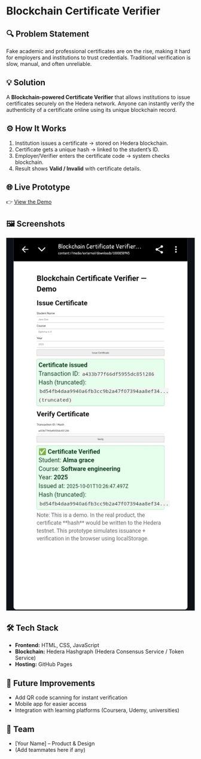 # Blockchain Certificate Verifier

## 🔍 Problem Statement
Fake academic and professional certificates are on the rise, making it hard for employers and institutions to trust credentials. Traditional verification is slow, manual, and often unreliable.

## 💡 Solution
A **Blockchain-powered Certificate Verifier** that allows institutions to issue certificates securely on the Hedera network. Anyone can instantly verify the authenticity of a certificate online using its unique blockchain record.

## ⚙️ How It Works
1. Institution issues a certificate → stored on Hedera blockchain.  
2. Certificate gets a unique hash → linked to the student’s ID.  
3. Employer/Verifier enters the certificate code → system checks blockchain.  
4. Result shows **Valid / Invalid** with certificate details.  

## 🌐 Live Prototype
👉 [View the Demo](https://yourcustomdomain.com)  

## 🖼️ Screenshots
![Certificate Verifier Screenshot](Screenshot_20251001-154432.jpg)

## 🛠️ Tech Stack
- **Frontend:** HTML, CSS, JavaScript  
- **Blockchain:** Hedera Hashgraph (Hedera Consensus Service / Token Service)  
- **Hosting:** GitHub Pages  

## 🚀 Future Improvements
- Add QR code scanning for instant verification  
- Mobile app for easier access  
- Integration with learning platforms (Coursera, Udemy, universities)  

## 👥 Team
- [Your Name] – Product & Design  
- (Add teammates here if any)
